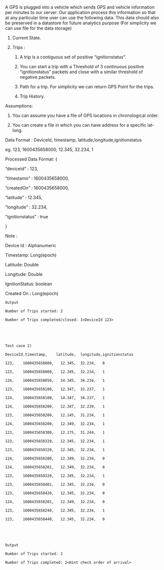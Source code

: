 A GPS is plugged into a vehicle which sends GPS and vehicle information per minutes to our server. Our application process this information so that  
at any particular time user can use the following data. This data should also be preserved in a datastore for future analytics purpose (For simplicity we can use file for 
the data storage)

1. Current State.

2. Trips : 

    1. A trip is a contiguous set of positive “ignitionstatus”.

    2. You can start a trip with a Threshold of 3 continuous positive “ignitionstatus” packets and close with a similar threshold of negative packets.

    3. Path for a trip. For simplicity we can return GPS Point for the trips.

    4. Trip History. 



Assumptions:

1. You can assume you have a file of GPS locations in chronological order.

2. You can create a file in  which you can have address for a specific lat-long.





Data Format : DeviceId, timestamp, latitude,longitude,ignitionstatus

   eg. 123,    1600435658000,   12.345,  32.234,   1



Processed Data Format:
{

“deviceId” : 123,

“timestamo” : 1600435658000,

“createdOn” : 1600435658000,

“latitude” : 12.345,

”longitude” : 32.234,

“ignitionstatus” : true

}

	

Note : 

 Device Id : Alphanumeric

 Timestamp: Long(epoch)

 Latitude: Double

 Longitude: Double

 IgnitionStatus: boolean

 Created On : Long(epoch)



	
	

	

	Output

	Number of Trips started: 2

	Number of Trips completed/closed: 1<DeviceId 123>

	

	

	Test case 2)

	DeviceId,timestamp,    latitude,  longitude,ignitionstatus

    123,    1600435658000,   12.345,  32.234,   0

	123,    1600435658000,   12.345,  32.234,   1

	124,    1600435658050,   14.345,  34.234,   1

	123,    1600435658100,   12.347,  32.237,   1

	124,    1600435658100,   14.347,  34.237,   1

	124,    1600435658200,   12.347,  32.239,   1

	123,    1600435658200,   12.145,  31.234,   1

	124,    1600435658200,   12.349,  32.234,   1

	123,    1600435658300,   12.175,  31.244,   1

	123,    1600435658320,   12.345,  32.234,   1

	123,    1600435658320,   12.345,  32.234,   1

	124,    1600435658200,   12.349,  32.234,   0

	124,    1600435658201,   12.349,  32.234,   0

	123,    1600435658320,   12.345,  32.234,   1

	123,    1600435658401,   12.345,  32.234,   0

	123,    1600435658420,   12.345,  32.234,   0

	124,    1600435658201,   12.349,  32.234,   0

	123,    1600435658240,   12.345,  32.234,   1

	123,    1600435658440,   12.345,  32.234,   0

	

	

	Output

	Number of Trips started: 2

	Number of Trips completed: 2<Hint check order of arrival>